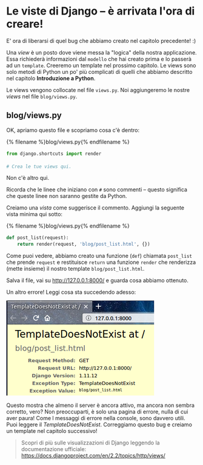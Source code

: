 # Le viste di Django – è arrivata l'ora di creare!

E' ora di liberarsi di quel bug che abbiamo creato nel capitolo precedente! :)

Una *view* è un posto dove viene messa la "logica" della nostra applicazione. Essa richiederà informazioni dal `modello` che hai creato prima e lo passerà ad un `template`. Creeremo un template nel prossimo capitolo. Le views sono solo metodi di Python un po' più complicati di quelli che abbiamo descritto nel capitolo **Introduzione a Python**.

Le views vengono collocate nel file `views.py`. Noi aggiungeremo le nostre *views* nel file `blog/views.py`.

## blog/views.py

OK, apriamo questo file e scopriamo cosa c'è dentro:

{% filename %}blog/views.py{% endfilename %}

```python
from django.shortcuts import render

# Crea le tue views qui.
```

Non c'è altro qui.

Ricorda che le linee che iniziano con `#` sono commenti – questo significa che queste linee non saranno gestite da Python.

Creiamo una *vista* come suggerisce il commento. Aggiungi la seguente vista minima qui sotto:

{% filename %}blog/views.py{% endfilename %}

```python
def post_list(request):
    return render(request, 'blog/post_list.html', {})
```

Come puoi vedere, abbiamo creato una funzione (`def`) chiamata `post_list` che prende `request` e restituisce `return` una funzione `render` che renderizza (mette insieme) il nostro template `blog/post_list.html`.

Salva il file, vai su http://127.0.0.1:8000/ e guarda cosa abbiamo ottenuto.

Un altro errore! Leggi cosa sta succedendo adesso:

![Errore](images/error.png)

Questo mostra che almeno il server è ancora attivo, ma ancora non sembra corretto, vero? Non preoccuparti, è solo una pagina di errore, nulla di cui aver paura! Come l messaggi di errore nella console, sono davvero utili. Puoi leggere il *TemplateDoesNotExist*. Correggiamo questo bug e creiamo un template nel capitolo successivo!

> Scopri di più sulle visualizzazioni di Django leggendo la documentazione ufficiale: https://docs.djangoproject.com/en/2.2/topics/http/views/